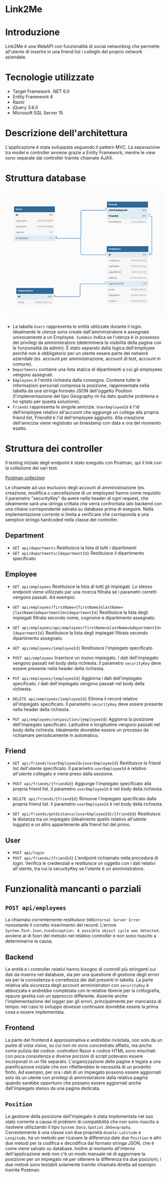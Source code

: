 # Link2Me

# Introduzione

Link2Me è una WebAPI con funzionalità di social networking che permette all'utente di inserire in una friend list i colleghi del proprio network aziendale.

# Tecnologie utilizzate

- Target Framework .NET 6.0
- Entity Framework 6
- Razor
- jQuery 3.6.0
- Microsoft SQL Server 15

# Descrizione dell'architettura

L'applicazione è stata sviluppata seguendo il pattern MVC.
La separazione tra model e controller avviene grazie a Entity Framework, mentre le view sono separate dai controller tramite chiamate AJAX.

# Struttura database

![Image](https://github.com/DZardo/Link2Me/blob/master/db_schema.png?raw=true)

- La tabella `Users` rappresenta le entità utilizzate durante il login. Idealmente le utenze sono create dall'amministratore e assegnate univocamente a un Employee. `IsAdmin` indica se l'utenza è in possesso dei privilegi da amministratore (determinerà la visibilità della pagina con le funzionalità da admin). È stato separato dalla logica dell'employee perché non è obbligatorio per un utente essere parte del network aziendale (es. account per amministrazione, account di test, account in comune).
- `Departments` contiene una lista statica di dipartimenti a cui gli employees vengono assegnati.
- `Employees` è l'entità richiesta dalla consegna. Contiene tutte le informazioni personali compresa la posizione, rappresentata nella tabella da una stringa formato JSON dell'oggetto Position (l'implementazione del tipo Geography mi ha dato qualche problema e ho optato per questa soluzione).
- `Friends` rappresenta le singole amicizie. `UserEmployeeId` è l'id dell'employee relativo all'account che aggiunge un collega alla propria friend list, FriendId è l'id dell'employee aggiunto. Alla creazione dell'amicizia viene registrato un timestamp con data e ora del momento esatto.

# Struttura dei controller

Il testing iniziale degli endpoint è stato eseguito con Postman, qui il link con la collezione dei vari test:

[Postman collection](https://www.postman.com/collections/730bc5c5de95aae85364)

Le chiamate ad uso esclusivo degli account di amministrazione (es. creazione, modifica o cancellazione di un employee) hanno come requisito il parametro "securityKey" da avere nella header di ogni request, che idealmente sarà una stringa crittata che verrà confrontata lato backend con una chiave corrispondente salvata su database prima di eseguire. Nella implementazione corrente si limita a verificare che corrisponda a una semplice stringa hardcoded nella classe del controller.

## Department

- `GET api/departments`
Restituisce la lista di tutti i dipartimenti
- `GET api/departments/{departmentId}`
Restituisce il dipartimento specificato

## Employee

- `GET api/employees`
Restituisce la lista di tutti gli impiegati. Lo stesso endpoint viene utilizzato per una ricerca filtrata se i parametri corretti vengono passati. Ad esempio:
- `GET api/employees?firstName={firstName}&lastName={lastName}&departmentId={departmentId}`
Restituisce la lista degli impiegati filtrata secondo nome, cognome e dipartimento assegnato.
- `GET api/employees/api/employees?firstName=&lastName=&departmentId={departmentId}`
Restituisce la lista degli impiegati filtrata secondo dipartimento assegnato.

- `GET api/employees/{employeeId}`
Restituisce l'impiegato specificato
- `POST api/employees`
Inserisce un nuovo impiegato. I dati dell'impiegato vengono passati nel body della richiesta. Il parametro `securityKey` deve essere presente nella header della richiesta.
- `PUT api/employees/{employeeId}`
Aggiorna i dati dell'impiegato specificato. I dati dell'impiegato vengono passati nel body della richiesta.
- `DELETE api/employees/{employeeId}`
Elimina il record relativo all'impiegato specificato. Il parametro `securityKey` deve essere presente nella header della richiesta.

- `PUT api/employees/setposition/{employeeId}`
Aggiorna la posizione dell'impiegato specificato. Latitudine e longitudine vengono passati nel body della richiesta. Idealmente dovrebbe essere un processo da richiamare periodicamente in automatico.

## Friend

- `GET api/friends?userEmployeeId={userEmployeeId}`
Restituisce la friend list dell'utente specificato. Il parametro `userEmployeeId` è relativo all'utente collegato e viene preso dalla sessione.
- `POST api/friends/{friendId}`
Aggiunge l'impiegato specificato alla propria friend list. Il parametro `userEmployeeId` è nel body della richiesta.
- `DELETE api/friends/{friendId}`
Rimuove l'impiegato specificato dalla propria friend list. Il parametro `userEmployeeId` è nel body della richiesta.

- `GET api/friends/getdistance/{userEmployeeId}/{friendId}`
Restituisce la distanza tra un impiegato (idealmente quello relativo all'utente loggato) e un altro appartenente alla friend list del primo.

## User

- `POST api/login`
- `POST api/friends/{friendId}`
L'endpoint richiamato nella procedura di login. Verifica le credenziali e restituisce un oggetto con i dati relativi all'utente, tra cui la securityKey se l'utente è un amministratore.

# Funzionalità mancanti o parziali

## `POST api/employees`
La chiamata correntemente restituisce `500Internal Server Error` nonostante il corretto inserimento del record. L'errore `System.Text.Json.JsonException: A possible object cycle was detected.` avviene al di fuori del metodo nel relativo controller e non sono riuscito a determinarne la causa.

## Backend
Le entità e i controller relativi hanno bisogno di controlli più stringenti sui dati da inserire nel database, sia per una questione di gestione degli errori sia per la consistenza e correttezza dei dati presenti in tabella.
La parte relativa alla sicurezza degli account amministratori con `securityKey` è abbozzata e andrebbe completata con le relative librerie per la crittografia, oppure gestita con un approccio differente.
Assente anche l'implementazione del logger per gli errori, principalmente per mancanza di tempo: nel caso lo sviluppo dovesse continuare dovrebbe essere la prima cosa a essere implementata.

## Frontend
La parte del frontend è approssimativa e andrebbe rivisitata, non solo da un punto di vista visivo, su cui non mi sono concentrato affatto, ma anche come pulizia del codice: costruttori Razor e codice HTML sono mischiati con poca consistenza e diverse porzioni di script potevano essere incorporati in un file separato.
L'organizzazione delle pagine è legata a una pianificazione iniziale che non rifletterebbe le necessità di un prodotto finito. Ad esempio, per ora i dati di un impiegato possono essere aggiornati solo da un utente con privilegi di amministratore dalla relativa pagina quando sarebbe opportuno che possano essere aggiornati anche dall'impiegato stesso da una pagina dedicata.

## `Position`
La gestione della posizione dell'impiegato è stata implementata nel suo stato corrente a causa di problemi di compatibilità che non sono riuscito a risolvere utilizzando il tipo `System.Data.Spatial.DbGeography`. Correntemente è una classe con due proprietà `double`: `Latitude` e `Longitude`, ha un metodo per ricavare la differenza date due `Position` e altri due metodi per la codifica e decodifica dal formato stringa JSON, che è come viene salvato su database.
Inoltre al momento all'interno dell'applicazione web non c'è un modo manuale né di aggiornare la posizione per un impiegato né per ottenere la differenza tra due posizioni, i due metodi sono testabili solamente tramite chiamata diretta ad esempio tramite Postman.
